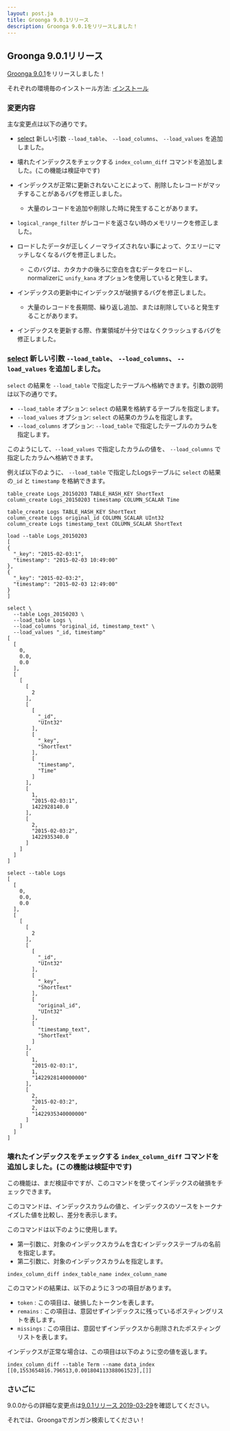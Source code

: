 ```yaml
---
layout: post.ja
title: Groonga 9.0.1リリース
description: Groonga 9.0.1をリリースしました！
---
```


## Groonga 9.0.1リリース

[Groonga 9.0.1](/ja/docs/news.html#release-9-0-1)をリリースしました！

それぞれの環境毎のインストール方法: [インストール](/ja/docs/install.html)

### 変更内容

主な変更点は以下の通りです。

* [select](/ja/docs/reference/commands/select.html) 新しい引数 `--load_table`、 `--load_columns`、 `--load_values` を追加しました。

* 壊れたインデックスをチェックする `index_column_diff` コマンドを追加しました。(この機能は検証中です)

* インデックスが正常に更新されないことによって、削除したレコードがマッチすることがあるバグを修正しました。

  * 大量のレコードを追加や削除した時に発生することがあります。

* `logical_range_filter` がレコードを返さない時のメモリリークを修正しました。

* ロードしたデータが正しくノーマライズされない事によって、クエリーにマッチしなくなるバグを修正しました。  

  * このバグは、カタカナの後ろに空白を含むデータをロードし、normalizerに `unify_kana` オプションを使用していると発生します。

* インデックスの更新中にインデックスが破損するバグを修正しました。

  * 大量のレコードを長期間、繰り返し追加、または削除していると発生することがあります。

* インデックスを更新する際、作業領域が十分ではなくクラッシュするバグを修正しました。

### [select](/ja/docs/reference/commands/select.html) 新しい引数 `--load_table`、 `--load_columns`、 `--load_values` を追加しました。

`select` の結果を `--load_table` で指定したテーブルへ格納できます。引数の説明は以下の通りです。

 * `--load_table` オプション: `select` の結果を格納するテーブルを指定します。
 * `--load_values` オプション: `select` の結果のカラムを指定します。
 * `--load_columns` オプション: `--load_table` で指定したテーブルのカラムを指定します。

このようにして、`--load_values` で指定したカラムの値を、 `--load_columns` で指定したカラムへ格納できます。

例えば以下のように、 `--load_table` で指定したLogsテーブルに `select` の結果の`_id` と `timestamp` を格納できます。

```
table_create Logs_20150203 TABLE_HASH_KEY ShortText
column_create Logs_20150203 timestamp COLUMN_SCALAR Time

table_create Logs TABLE_HASH_KEY ShortText
column_create Logs original_id COLUMN_SCALAR UInt32
column_create Logs timestamp_text COLUMN_SCALAR ShortText

load --table Logs_20150203
[
{
  "_key": "2015-02-03:1",
  "timestamp": "2015-02-03 10:49:00"
},
{
  "_key": "2015-02-03:2",
  "timestamp": "2015-02-03 12:49:00"
}
]

select \
  --table Logs_20150203 \
  --load_table Logs \
  --load_columns "original_id, timestamp_text" \
  --load_values "_id, timestamp"
[
  [
    0,
    0.0,
    0.0
  ],
  [
    [
      [
        2
      ],
      [
        [
          "_id",
          "UInt32"
        ],
        [
          "_key",
          "ShortText"
        ],
        [
          "timestamp",
          "Time"
        ]
      ],
      [
        1,
        "2015-02-03:1",
        1422928140.0
      ],
      [
        2,
        "2015-02-03:2",
        1422935340.0
      ]
    ]
  ]
]

select --table Logs
[
  [
    0,
    0.0,
    0.0
  ],
  [
    [
      [
        2
      ],
      [
        [
          "_id",
          "UInt32"
        ],
        [
          "_key",
          "ShortText"
        ],
        [
          "original_id",
          "UInt32"
        ],
        [
          "timestamp_text",
          "ShortText"
        ]
      ],
      [
        1,
        "2015-02-03:1",
        1,
        "1422928140000000"
      ],
      [
        2,
        "2015-02-03:2",
        2,
        "1422935340000000"
      ]
    ]
  ]
]
```

### 壊れたインデックスをチェックする `index_column_diff` コマンドを追加しました。(この機能は検証中です)

この機能は、まだ検証中ですが、このコマンドを使ってインデックスの破損をチェックできます。

このコマンドは、インデックスカラムの値と、インデックスのソースをトークナイズした値を比較し、差分を表示します。

このコマンドは以下のように使用します。

  * 第一引数に、対象のインデックスカラムを含むインデックステーブルの名前を指定します。
  * 第二引数に、対象のインデックスカラムを指定します。

```
index_column_diff index_table_name index_column_name
```

このコマンドの結果は、以下のように３つの項目があります。

* `token` : この項目は、破損したトークンを表します。
* `remains` : この項目は、意図せずインデックスに残っているポスティングリストを表します。
* `missings` : この項目は、意図せずインデックスから削除されたポスティングリストを表します。

インデックスが正常な場合は、この項目は以下のように空の値を返します。

```
index_column_diff --table Term --name data_index
[[0,1553654816.796513,0.001804113388061523],[]]
```

### さいごに

9.0.0からの詳細な変更点は[9.0.1リリース 2019-03-29](/ja/docs/news.html#release-9-0-1)を確認してください。

それでは、Groongaでガンガン検索してください！
